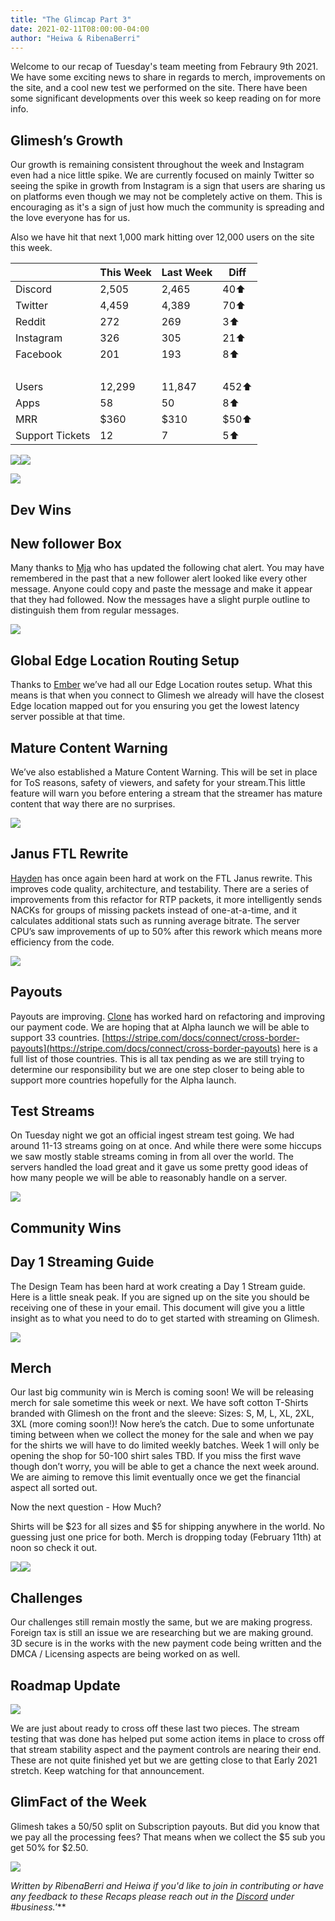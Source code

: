 ```yaml
---
title: "The Glimcap Part 3"
date: 2021-02-11T08:00:00-04:00
author: "Heiwa & RibenaBerri"
---
```


Welcome to our recap of Tuesday's team meeting from Febraury 9th 2021. We have some exciting news to share in regards to merch, improvements on the site, and a cool new test we performed on the site. There have been some significant developments over this week so keep reading on for more info.

<!--more-->

## Glimesh’s Growth

Our growth is remaining consistent throughout the week and Instagram even had a nice little spike. We are currently focused on mainly Twitter so seeing the spike in growth from Instagram is a sign that users are sharing us on platforms even though we may not be completely active on them. This is encouraging as it's a sign of just how much the community is spreading and the love everyone has for us.

Also we have hit that next 1,000 mark hitting over 12,000 users on the site this week.


| <br/> | This Week | Last Week | Diff |
| - | - | - | - |
| Discord | 2,505 | 2,465 | 40⬆ |
| Twitter | 4,459 | 4,389 | 70⬆ |
| Reddit | 272 | 269 | 3⬆ |
| Instagram | 326 | 305 | 21⬆ |
| Facebook | 201 | 193 | 8⬆ |
| <br/> | <br/> | <br/> | <br/> |
| Users | 12,299 | 11,847 | 452⬆ |
| Apps | 58 | 50 | 8⬆ |
| MRR | $360 | $310 | $50⬆ |
| Support Tickets | 12 | 7 | 5⬆ |

![](https://lh4.googleusercontent.com/wVYuX0rx9t-fCV_K0h_g8KRaOl1-Q6hwL1tjM8-vLIJA4Q4iksVKNCLUlhRxkt8fe1BOXFNV_rgyDn-Ifs6SimpxUF8mSJ15gZCgCWumxepDm4uurCLrd6RcbGj6ipYR6o9PoqzW)![](https://lh5.googleusercontent.com/x-L1oxeEyYW_u-zma7M83uKDfrMj7qjaovJN3NqCQbdsgkNPTq_Q-4caan_qasyeT7PLNcoX3Yf4oWsTwaQ6RqJl_bThtJb_TZTd_L6MwMpqx0jB3jVNj1NKOuHrcZmiMmVyhNeY)

![](https://lh3.googleusercontent.com/eSxGEBCi5We7phnpwVw9jUC_OSxSX2kZiYu1f3SxdGqy5BxAwHQ1sWb9IAW9BwCKCeqXsxd_ldGj3xfVrn1KtBkbqcPTCmLP8eAvfTqMfKN_ABnXR8AH_gqoCEZZOtrbLSSzlmQH)


## Dev Wins


## New follower Box

Many thanks to [Mja](https://glimesh.tv/mja00/profile) who has updated the following chat alert. You may have remembered in the past that a new follower alert looked like every other message. Anyone could copy and paste the message and make it appear that they had followed. Now the messages have a slight purple outline to distinguish them from regular messages.

![](https://lh3.googleusercontent.com/AxlsWXq1aRY2OwSbKl5eXTS-l_BCzY6G57vPduk3SP-X9DHZcL1Op1osVTdMY-2IRkUbZmQWC1tBgrkaA-IKRbEeBj6DXRNZ2vEtLHUtR2dss8All66xn3y9JirUbrvHy2li7o3N)


## Global Edge Location Routing Setup

Thanks to [Ember](https://glimesh.tv/Ember/profile) we’ve had all our Edge Location routes setup. What this means is that when you connect to Glimesh we already will have the closest Edge location mapped out for you ensuring you get the lowest latency server possible at that time.


## Mature Content Warning

We’ve also established a Mature Content Warning. This will be set in place for ToS reasons, safety of viewers, and safety for your stream.This little feature will warn you before entering a stream that the streamer has mature content that way there are no surprises.

![](https://lh3.googleusercontent.com/-Tw_uKMgBI74N95ExLK0NDrz3PbDPUe_S1DLCRMG_bDzTU-AdoJ9rGWgGIKXRzwE7L1FzR1tgnCF9aBxQQEpqhB3DJwMojqq2aODeTrjKgdDj2mRNp5B3suJjyNNXTUcPL6zOpo-)


## Janus FTL Rewrite

[Hayden](https://glimesh.tv/HammyCheesy/profile) has once again been hard at work on the FTL Janus rewrite. This improves code quality, architecture, and testability. There are a series of improvements from this refactor for RTP packets, it more intelligently sends NACKs for groups of missing packets instead of one-at-a-time, and it calculates additional stats such as running average bitrate. The server CPU’s saw improvements of up to 50% after this rework which means more efficiency from the code.

![](https://lh6.googleusercontent.com/8pric3LHork2Uty0JN5m5PClAz2Y6ntK6cCoM1AWYWRXedC22Ax9-VnCr64TdY5rgVAAKxpXQBu_ikXpw-p8afGGkMRabaoWkDHpXFiYETckaiUGAMOhOtRX7a95vRirgWZB67Ww)


## Payouts

Payouts are improving. [Clone](https://glimesh.tv/clone1018/profile) has worked hard on refactoring and improving our payment code. We are hoping that at Alpha launch we will be able to support 33 countries. [https://stripe.com/docs/connect/cross-border-payouts](https://stripe.com/docs/connect/cross-border-payouts) here is a full list of those countries. This is all tax pending as we are still trying to determine our responsibility but we are one step closer to being able to support more countries hopefully for the Alpha launch.


## Test Streams

On Tuesday night we got an official ingest stream test going. We had around 11-13 streams going on at once. And while there were some hiccups we saw mostly stable streams coming in from all over the world. The servers handled the load great and it gave us some pretty good ideas of how many people we will be able to reasonably handle on a server.

![](https://lh5.googleusercontent.com/48PGdE9TOqy98YB2eTWqn4QE9cpRZ3-rIu1svbbf7ux1_omVvXmvLiExN-Xq0C8EFDhU3vIgZYEBv8wqmaCGLX6nC6TYbcVdHizdzRCtydWXK3idOjri-WTt-IscvThmysmD58N4)

## Community Wins


## Day 1 Streaming Guide

The Design Team has been hard at work creating a Day 1 Stream guide. Here is a little sneak peak. If you are signed up on the site you should be receiving one of these in your email. This document will give you a little insight as to what you need to do to get started with streaming on Glimesh.

![](https://lh3.googleusercontent.com/DJvUiYMXkOosQ2C8_LSThbFbKNt9ai69MNCbEUpsAyHOboXc50p3D47AcXV3PWwkd3eW64AS-dp4IubSOiSHPe7oyg4zkqpp_pa6dzS1R2HGSYWbNHgpvUffm3PUVYDfOFN6OhPP)

## Merch

Our last big community win is Merch is coming soon! We will be releasing merch for sale sometime this week or next. We have soft cotton T-Shirts branded with Glimesh on the front and the sleeve: Sizes: S, M, L, XL, 2XL, 3XL (more coming soon!)! Now here’s the catch. Due to some unfortunate timing between when we collect the money for the sale and when we pay for the shirts we will have to do limited weekly batches. Week 1 will only be opening the shop for 50-100 shirt sales TBD. If you miss the first wave though don’t worry, you will be able to get a chance the next week around. We are aiming to remove this limit eventually once we get the financial aspect all sorted out.

Now the next question - How Much?

Shirts will be $23 for all sizes and $5 for shipping anywhere in the world. No guessing just one price for both. Merch is dropping today (February 11th) at noon so check it out.

![](https://lh6.googleusercontent.com/gGtN1ok84LfryBJfTlOoRf-D2aOq7i5QpZFuqho3msziFI-7ptFGTOUnDDzuYndJnJxKJn2IqM-rfEzzEdRkUa-jEoY6SXqLxzrEwSISxL7PdE0DM7XA5Gdx7KMJUjVi11kUgRKW)![](https://lh5.googleusercontent.com/lvNh5yoQ5dWNy3uVB5o2BjNfbsJHGqeejEyNAU1x7DbVcs0OWQ9huhxPpWLk4Bk8RsgGuBlG1_NIW3Z5wz2ivglgbGdSqsoxRnKIXjIEvzGIwcWYXUDxzuGcxxvwj0wXrvrLIhke)


## Challenges

Our challenges still remain mostly the same, but we are making progress. Foreign tax is still an issue we are researching but we are making ground. 3D secure is in the works with the new payment code being written and the DMCA / Licensing aspects are being worked on as well.


## Roadmap Update

![](https://lh4.googleusercontent.com/trb6YpYEHYMOx9IeFvQ4XVmSIfq7FtBFLrF5-6TUWHjZ3uKYbi7lTdjnFPFloBH1U6_tSitDlspLBxQJGoXdIU-k_7J-te4FOLpYkghwHZy-lX0TMUBQcIpOAHAYOJAaXaZ_BVTj)

We are just about ready to cross off these last two pieces. The stream testing that was done has helped put some action items in place to cross off that stream stability aspect and the payment controls are nearing their end. These are not quite finished yet but we are getting close to that Early 2021 stretch. Keep watching for that announcement.


## GlimFact of the Week

Glimesh takes a 50/50 split on Subscription payouts. But did you know that we pay all the processing fees? That means when we collect the $5 sub you get 50% for $2.50.

![](https://lh3.googleusercontent.com/ge8aKqBNgPCmhwBCx-ED4-OogpFVsBb5S7rNAlr7VpdfBuE0rwwbC3KK0ag9E2SSvRxi3fxp4Tr2rNNGYmWCEt7Xly8BCjvVi5ts1a5tR83ZUGXytcAMUGhcrz7noQjeJr0DmdOt)

*Written by RibenaBerri and Heiwa if you'd like to join in contributing or have any feedback to these Recaps please reach out in the [Discord](https://discord.gg/glimesh) under #business.'***
